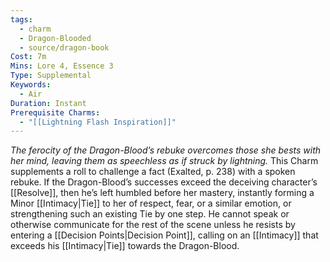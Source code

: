 ```yaml
---
tags:
  - charm
  - Dragon-Blooded
  - source/dragon-book
Cost: 7m
Mins: Lore 4, Essence 3
Type: Supplemental
Keywords:
  - Air
Duration: Instant
Prerequisite Charms:
  - "[[Lightning Flash Inspiration]]"
---
```

*The ferocity of the Dragon-Blood’s rebuke overcomes those she bests with her mind, leaving them as speechless as if struck by lightning.*
This Charm supplements a roll to challenge a fact (Exalted, p. 238) with a spoken rebuke. If the Dragon-Blood’s successes exceed the deceiving character’s [[Resolve]], then he’s left humbled before her mastery, instantly forming a Minor [[Intimacy|Tie]] to her of respect, fear, or a similar emotion, or strengthening such an existing Tie by one step. He cannot speak or otherwise communicate for the rest of the scene unless he resists by entering a [[Decision Points|Decision Point]], calling on an [[Intimacy]] that exceeds his [[Intimacy|Tie]] towards the Dragon-Blood.